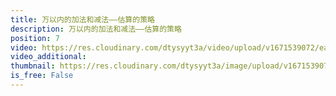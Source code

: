 ```yaml
---
title: 万以内的加法和减法——估算的策略
description: 万以内的加法和减法——估算的策略
position: 7
video: https://res.cloudinary.com/dtysyyt3a/video/upload/v1671539072/easymath/3年级上/02单元万以内的加减法（一）/lsadrwtfxgjvoa2mrfsv.mp4
video_additional: 
thumbnail: https://res.cloudinary.com/dtysyyt3a/image/upload/v1671539074/easymath/3年级上/02单元万以内的加减法（一）/dti1khq8cbntd65hmwq6.png
is_free: False
---
```


